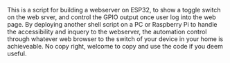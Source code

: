 This is a script for building a webserver on ESP32, to show a toggle switch on the web srver,
and control the GPIO output once user log into the web page.
By deploying another shell script on a PC or Raspberry Pi to handle the accessibility and 
inquery to the webserver, the automation control through whatever web browser to the switch
of your device in your home is achieveable.
No copy right, welcome to copy and use the code if you deem useful.
